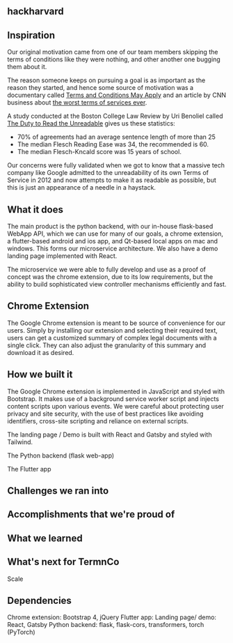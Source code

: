 ## hackharvard

## Inspiration

Our original motivation came from one of our team members skipping the terms of conditions like they were nothing, and other another one bugging them about it. 

The reason someone keeps on pursuing a goal is as important as the reason they started, and hence some source of motivation was a documentary called [Terms and Conditions May Apply](https://www.imdb.com/title/tt2084953/) and an article by CNN business about [the worst terms of services ever](https://money.cnn.com/gallery/technology/2014/05/13/worst-terms-of-service/index.html).

A study conducted at the Boston College Law Review by Uri Benoliel called [The Duty to Read the Unreadable](https://papers.ssrn.com/sol3/papers.cfm?abstract_id=3313837) gives us these statistics:
- 70% of agreements had an average sentence length of more than 25
- The median Flesch Reading Ease was 34, the recommended is 60.
- The median Flesch-Kncald score was 15 years of school.

Our concerns were fully validated when we got to know that a massive tech company like Google admitted to the unreadability of its own Terms of Service in 2012 and now attempts to make it as readable as possible, but this is just an appearance of a needle in a haystack.
## What it does

The main product is the python backend, with our in-house flask-based WebApp API, which we can use for many of our goals, a chrome extension, a flutter-based android and ios app, and Qt-based local apps on mac and windows. This forms our microservice architecture. We also have a demo landing page implemented with React.

The microservice we were able to fully develop and use as a proof of concept was the chrome extension, due to its low requirements, but the ability to build sophisticated view controller mechanisms efficiently and fast.
## Chrome Extension

The Google Chrome extension is meant to be source of convenience for our users. Simply by installing our extension and selecting their required text, users can get a customized summary of complex legal documents with a single click. They can also adjust the granularity of this summary and download it as desired.

## How we built it

The Google Chrome extension is implemented in JavaScript and styled with Bootstrap. It makes use of a background service worker script and injects content scripts upon various events. We were careful about protecting user privacy and site security, with the use of best practices like avoiding identifiers, cross-site scripting and reliance on external scripts.

The landing page / Demo is built with React and Gatsby and styled with Tailwind. 

The Python backend (flask web-app) 

The Flutter app

## Challenges we ran into

## Accomplishments that we're proud of

## What we learned

## What's next for TermnCo
Scale
## Dependencies
Chrome extension: Bootstrap 4, jQuery
Flutter app: 
Landing page/ demo: React, Gatsby
Python backend: flask, flask-cors, transformers, torch (PyTorch)
